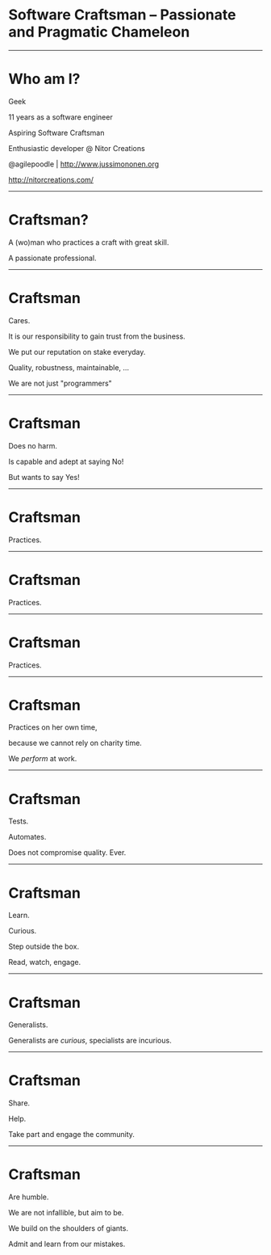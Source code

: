 # Software Craftsman – Passionate and Pragmatic Chameleon

---

# Who am I?

Geek

11 years as a software engineer

Aspiring Software Craftsman

Enthusiastic developer @ Nitor Creations

@agilepoodle | http://www.jussimononen.org

http://nitorcreations.com/

---

# Craftsman?

A (wo)man who practices a craft with great skill.

A passionate professional.

---

# Craftsman

Cares.

It is our responsibility to gain trust from the business.

We put our reputation on stake everyday.

<div class="small">Quality, robustness, maintainable, ...</div>

We are not just "programmers"

---

# Craftsman

Does no harm.

Is capable and adept at saying No!

But wants to say Yes!

---

# Craftsman

Practices.

---

# Craftsman

Practices.

---

# Craftsman

Practices.

---

# Craftsman

Practices on her own time, 

because we cannot rely on charity time.

We *perform* at work.

---

# Craftsman

Tests.

Automates.

Does not compromise quality. Ever.

---

# Craftsman

Learn.

Curious.

Step outside the box.

Read, watch, engage.

---

# Craftsman

Generalists.

<div class="small">Generalists are <i>curious</i>, specialists are incurious.</div>

---

# Craftsman

Share.

Help.

Take part and engage the community.

---

# Craftsman

Are humble.

We are not infallible, but aim to be.

We build on the shoulders of giants.

Admit and learn from our mistakes.